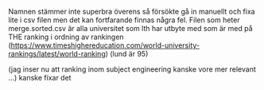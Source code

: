 Namnen stämmer inte superbra överens så försökte gå in manuellt och fixa lite i csv filen men det kan fortfarande finnas några fel. Filen som heter merge.sorted.csv är alla universitet som lth har utbyte med som är med på THE ranking i ordning av rankingen (https://www.timeshighereducation.com/world-university-rankings/latest/world-ranking) (lund är 95)

(jag inser nu att ranking inom subject engineering kanske vore mer relevant ...) kanske fixar det